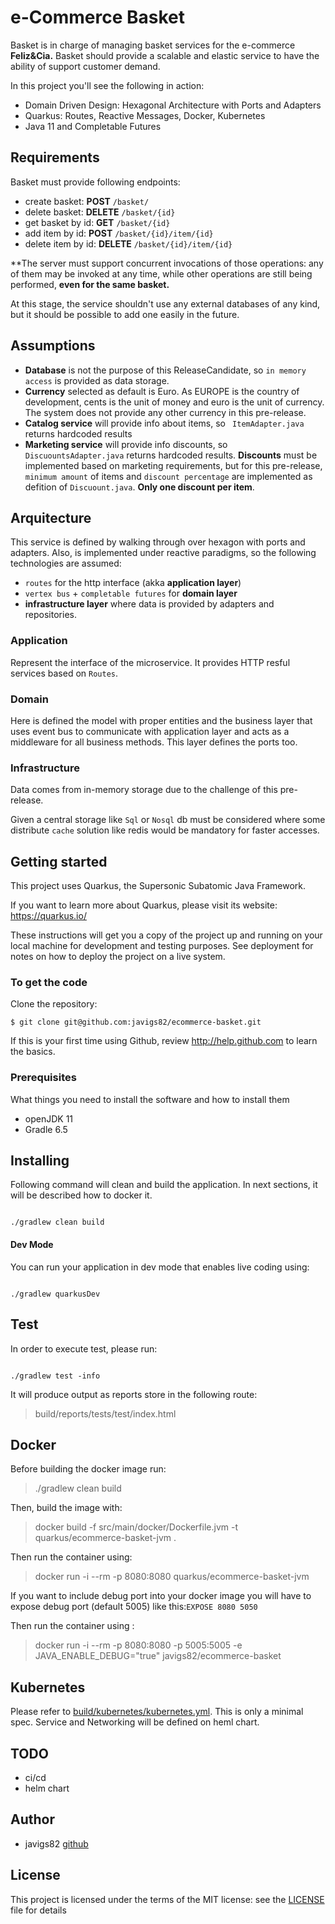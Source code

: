 # e-Commerce Basket

Basket is in charge of managing basket services for the e-commerce **Feliz&Cia.**
Basket should provide a scalable and elastic service to have the ability of 
support customer demand.

In this project you'll see the following in action:

 - Domain Driven Design: Hexagonal Architecture with Ports and Adapters
 - Quarkus: Routes, Reactive Messages, Docker, Kubernetes
 - Java 11 and Completable Futures

## Requirements

Basket must provide following endpoints:

 - create basket: **POST** `/basket/`
 - delete basket: **DELETE** `/basket/{id}`
 - get basket by id: **GET** `/basket/{id}`
 - add item by id: **POST** `/basket/{id}/item/{id}`
 - delete item by id: **DELETE** `/basket/{id}/item/{id}`

**The server must support concurrent invocations of those operations: any of them 
may be invoked at any time, while other operations are still being performed, 
**even for the same basket.**

At this stage, the service shouldn't use any external databases of any kind, 
but it should be possible to add one easily in the future.

## Assumptions

 - **Database** is not the purpose of this ReleaseCandidate, so `in memory access` 
 is provided as data storage.
 - **Currency** selected as default is Euro. As EUROPE is the country of development, 
 cents is the unit of money and euro is the unit of currency. The system does not
 provide any other currency in this pre-release. 
 - **Catalog service** will provide info about items, so ` ItemAdapter.java` 
 returns hardcoded results
 - **Marketing service** will provide info discounts, so `DiscuountsAdapter.java`
 returns hardcoded results. **Discounts** must be implemented based on marketing 
 requirements, but for this pre-release, `minimum amount` of items and `discount percentage`
 are implemented as defition of `Discuount.java`. **Only one discount per item**.
 
## Arquitecture

This service is defined by walking through over hexagon with ports and adapters.
Also, is implemented under reactive paradigms, so the following technologies are assumed:
 - `routes` for the http interface (akka **application layer**)
 - `vertex bus` + `completable futures` for **domain layer**
 - **infrastructure layer** where data is provided by adapters and repositories.

### Application

Represent the interface of the microservice. It provides HTTP resful services based
on `Routes`.

### Domain

Here is defined the model with proper entities and the business layer that uses event bus 
to communicate with application layer and acts as a middleware for all business methods. 
This layer defines the ports too.

### Infrastructure
Data comes from in-memory storage due to the challenge of this pre-release.

Given a central storage like `Sql` or `Nosql` db must be considered where some 
distribute `cache` solution like redis would be mandatory for faster accesses.

## Getting started

This project uses Quarkus, the Supersonic Subatomic Java Framework.

If you want to learn more about Quarkus, please visit its website: https://quarkus.io/

These instructions will get you a copy of the project up and running on your local 
machine for development and testing purposes. 
See deployment for notes on how to deploy the project on a live system.

### To get the code

Clone the repository:

    $ git clone git@github.com:javigs82/ecommerce-basket.git

If this is your first time using Github, review http://help.github.com to learn the basics.

### Prerequisites

What things you need to install the software and how to install them

* openJDK 11 
* Gradle 6.5

## Installing

Following command will clean and build the application. In next sections, 
it will be described how to docker it.

```

./gradlew clean build

```

#### Dev Mode

You can run your application in dev mode that enables live coding using:

```

./gradlew quarkusDev

```

## Test

In order to execute test, please run:

```

./gradlew test -info

```

It will produce output as reports store in the following route:

> build/reports/tests/test/index.html

## Docker

Before building the docker image run:

> ./gradlew clean build

Then, build the image with:

> docker build -f src/main/docker/Dockerfile.jvm -t quarkus/ecommerce-basket-jvm .

Then run the container using:

> docker run -i --rm -p 8080:8080 quarkus/ecommerce-basket-jvm

If you want to include debug port into your docker image you will have to expose
debug port (default 5005) like this:`EXPOSE 8080 5050`

Then run the container using : 

> docker run -i --rm -p 8080:8080 -p 5005:5005 -e JAVA_ENABLE_DEBUG="true" javigs82/ecommerce-basket

## Kubernetes

Please refer to [build/kubernetes/kubernetes.yml](build/kubernetes/kubernetes.yml).
This is only a minimal spec. Service and Networking will be defined on heml chart.

## TODO

 - ci/cd
 - helm chart

## Author

 - javigs82 [github](https://github.com/javigs82/)

## License

This project is licensed under the terms of the MIT license: see the 
[LICENSE](./LICENSE) file for details
